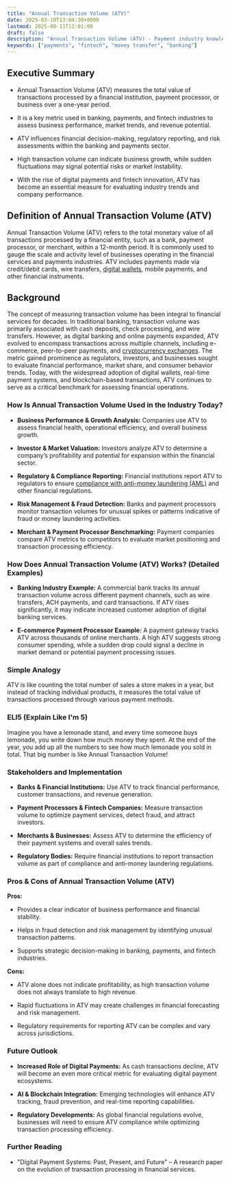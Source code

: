 ```yaml
---
title: "Annual Transaction Volume (ATV)"
date: 2025-03-10T13:04:30+0000
lastmod: 2025-08-11T12:01:00
draft: false
description: "Annual Transaction Volume (ATV) - Payment industry knowledge and insights"
keywords: ["payments", "fintech", "money transfer", "banking"]
---
```


## Executive Summary

- Annual Transaction Volume (ATV) measures the total value of transactions processed by a financial institution, payment processor, or business over a one-year period.

- It is a key metric used in banking, payments, and fintech industries to assess business performance, market trends, and revenue potential.

- ATV influences financial decision-making, regulatory reporting, and risk assessments within the banking and payments sector.

- High transaction volume can indicate business growth, while sudden fluctuations may signal potential risks or market instability.

- With the rise of digital payments and fintech innovation, ATV has become an essential measure for evaluating industry trends and company performance.

## Definition of Annual Transaction Volume (ATV)

Annual Transaction Volume (ATV) refers to the total monetary value of all transactions processed by a financial entity, such as a bank, payment processor, or merchant, within a 12-month period. It is commonly used to gauge the scale and activity level of businesses operating in the financial services and payments industries. ATV includes payments made via credit/debit cards, wire transfers, [digital wallets](https://faisalkhanllc.xyz/resources/payments-wiki/d/digital-wallet/), mobile payments, and other financial instruments.

## Background

The concept of measuring transaction volume has been integral to financial services for decades. In traditional banking, transaction volume was primarily associated with cash deposits, check processing, and wire transfers. However, as digital banking and online payments expanded, ATV evolved to encompass transactions across multiple channels, including e-commerce, peer-to-peer payments, and [cryptocurrency exchanges](https://faisalkhanllc.xyz/resources/payments-wiki/c/cryptocurrency-exchanges/). The metric gained prominence as regulators, investors, and businesses sought to evaluate financial performance, market share, and consumer behavior trends. Today, with the widespread adoption of digital wallets, real-time payment systems, and blockchain-based transactions, ATV continues to serve as a critical benchmark for assessing financial operations.

### How Is Annual Transaction Volume Used in the Industry Today?

- **Business Performance & Growth Analysis:** Companies use ATV to assess financial health, operational efficiency, and overall business growth.

- **Investor & Market Valuation:** Investors analyze ATV to determine a company’s profitability and potential for expansion within the financial sector.

- **Regulatory & Compliance Reporting:** Financial institutions report ATV to regulators to ensure [compliance with anti-money laundering (AML)](https://faisalkhanllc.xyz/resources/payments-wiki/a/aml-compliance/) and other financial regulations.

- **Risk Management & Fraud Detection:** Banks and payment processors monitor transaction volumes for unusual spikes or patterns indicative of fraud or money laundering activities.

- **Merchant & Payment Processor Benchmarking:** Payment companies compare ATV metrics to competitors to evaluate market positioning and transaction processing efficiency.

### How Does Annual Transaction Volume (ATV) Works? (Detailed Examples)

- **Banking Industry Example:** A commercial bank tracks its annual transaction volume across different payment channels, such as wire transfers, ACH payments, and card transactions. If ATV rises significantly, it may indicate increased customer adoption of digital banking services.

- **E-commerce Payment Processor Example:** A payment gateway tracks ATV across thousands of online merchants. A high ATV suggests strong consumer spending, while a sudden drop could signal a decline in market demand or potential payment processing issues.

### Simple Analogy

ATV is like counting the total number of sales a store makes in a year, but instead of tracking individual products, it measures the total value of transactions processed through various payment methods.

### ELI5 (Explain Like I'm 5)

Imagine you have a lemonade stand, and every time someone buys lemonade, you write down how much money they spent. At the end of the year, you add up all the numbers to see how much lemonade you sold in total. That big number is like Annual Transaction Volume!

### Stakeholders and Implementation

- **Banks & Financial Institutions:** Use ATV to track financial performance, customer transactions, and revenue generation.

- **Payment Processors & Fintech Companies:** Measure transaction volume to optimize payment services, detect fraud, and attract investors.

- **Merchants & Businesses:** Assess ATV to determine the efficiency of their payment systems and overall sales trends.

- **Regulatory Bodies:** Require financial institutions to report transaction volume as part of compliance and anti-money laundering regulations.

### Pros & Cons of Annual Transaction Volume (ATV)

**Pros:**

- Provides a clear indicator of business performance and financial stability.

- Helps in fraud detection and risk management by identifying unusual transaction patterns.

- Supports strategic decision-making in banking, payments, and fintech industries.

**Cons:**

- ATV alone does not indicate profitability, as high transaction volume does not always translate to high revenue.

- Rapid fluctuations in ATV may create challenges in financial forecasting and risk management.

- Regulatory requirements for reporting ATV can be complex and vary across jurisdictions.

### Future Outlook

- **Increased Role of Digital Payments:** As cash transactions decline, ATV will become an even more critical metric for evaluating digital payment ecosystems.

- **AI & Blockchain Integration:** Emerging technologies will enhance ATV tracking, fraud prevention, and real-time reporting capabilities.

- **Regulatory Developments:** As global financial regulations evolve, businesses will need to ensure ATV compliance while optimizing transaction processing efficiency.

### Further Reading

- "Digital Payment Systems: Past, Present, and Future" – A research paper on the evolution of transaction processing in financial services.

###